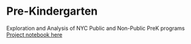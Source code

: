 # Pre-Kindergarten
Exploration and Analysis of NYC Public and Non-Public PreK programs <br>
[Project notebook here](https://github.com/gh0st1nch4ins/Pre-Kindergarten/blob/master/NYC%20Pre-Kindergarten%20Analysis.ipynb)
